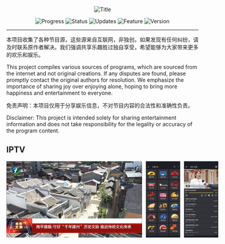 <p align="center">
  <img width="600" src="https://img.shields.io/badge/-节目源分享 Program Source Sharing-blue?style=for-the-badge&logo=your-logo&logoColor=white" alt="Title">
</p>



<p align="center">
  <img src="https://img.shields.io/badge/Progress-In%20Development-yellow" alt="Progress">
  <img src="https://img.shields.io/badge/Status-Active-brightgreen" alt="Status">
  <img src="https://img.shields.io/badge/Updates-Regular-blue" alt="Updates">
  <img src="https://img.shields.io/badge/Feature-New-red" alt="Feature">
  <img src="https://img.shields.io/badge/Version-1.0-lightgrey" alt="Version">
</p>


---
本项目收集了各种节目源，这些源来自互联网，非独创。如果发现有任何纠纷，请及时联系原作者解决。我们强调共享乐趣胜过独自享受，希望能够为大家带来更多的欢乐和娱乐。

This project compiles various sources of programs, which are sourced from the internet and not original creations. If any disputes are found, please promptly contact the original authors for resolution. We emphasize the importance of sharing joy over enjoying alone, hoping to bring more happiness and entertainment to everyone.

免责声明：本项目仅用于分享娱乐信息，不对节目内容的合法性和准确性负责。

Disclaimer: This project is intended solely for sharing entertainment information and does not take responsibility for the legality or accuracy of the program content.


## IPTV
<style>
  .image-container {
    display: flex;
    justify-content: space-between;
    align-items: center;
  }

  .image-container img {
    height: 200px; /* 设置图片的高度，确保高度一致 */
    object-fit: cover; /* 保持图片的纵横比，适应指定的高度 */
    margin-right: 10px; /* 图片之间的间距 */
  }

  @media (max-width: 768px) {
    .image-container img {
      width: auto; /* 在较小屏幕上，将图片的宽度设置为自适应以并排显示 */
    }
  }
</style>

<div class="image-container">
  <img src="Logo/iptv.png" alt="电脑截图" width="400">
  <img src="Logo/1.png" alt="手机截图1" width="200">
  <img src="Logo/2.png" alt="手机截图2" width="200">
</div>











